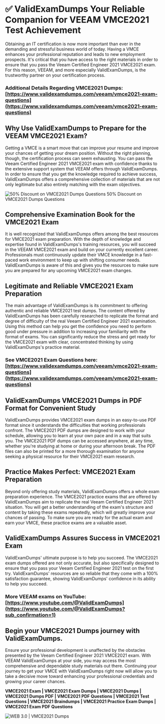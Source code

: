 # ✅ ValidExamDumps Your Reliable Companion for VEEAM VMCE2021 Test Achievement
Obtaining an IT certification is now more important than ever in the demanding and stressful business world of today. Having a VMCE enhances your professional reputation and leads to new employment prospects. It's critical that you have access to the right materials in order to ensure that you pass the Veeam Certified Engineer 2021 VMCE2021 exam. For this reason, VEEAM, and more especially ValidExamDumps, is the trustworthy partner on your certification process.

### Additional Details Regarding VMCE2021 Dumps: **[https://www.validexamdumps.com/veeam/vmce2021-exam-questions](https://www.validexamdumps.com/veeam/vmce2021-exam-questions)**


## Why Use ValidExamDumps to Prepare for the VEEAM VMCE2021 Exam?
Getting a VMCE is a smart move that can improve your resume and improve your chances of getting your dream position. Without the right planning, though, the certification process can seem exhausting. You can pass the Veeam Certified Engineer 2021 VMCE2021 exam with confidence thanks to the extensive support system that VEEAM offers through ValidExamDumps. In order to ensure that you get the knowledge required to achieve success, ValidExamDumps offers a comprehensive collection of materials that are not only legitimate but also entirely matching with the exam objectives.

![ 50% Discount on VMCE2021 Dumps Questions
50% Discount on VMCE2021 Dumps Questions](https://www.validexamdumps.com/uploads/banners/1705933924_Latest_Exam_B-14.png)

## Comprehensive Examination Book for the VMCE2021 Exam
It is well recognized that ValidExamDumps offers among the best resources for VMCE2021 exam preparation. With the depth of knowledge and expertise found in ValidExamDumps's training resources, you will succeed in the VEEAM VMCE2021 exam and build on your currently excellent career. Professionals must continuously update their VMCE knowledge in a fast-paced work environment to keep up with shifting consumer needs. ValidExamDumps is aware of this and gives you the resources to make sure you are prepared for any upcoming VMCE2021 exam changes.


## Legitimate and Reliable VMCE2021 Exam Preparation
The main advantage of ValidExamDumps is its commitment to offering authentic and reliable VMCE2021 test dumps. The content offered by ValidExamDumps has been carefully researched to replicate the format and degree of difficulty of the real Veeam Certified Engineer 2021 examination. Using this method can help you get the confidence you need to perform good under pressure in addition to increasing your familiarity with the format of exams. You can significantly reduce the stress and get ready for the VMCE2021 exam with clear, concentrated thinking by using ValidExamDumps's practice material.


### See VMCE2021 Exam Questions here: **[https://www.validexamdumps.com/veeam/vmce2021-exam-questions](https://www.validexamdumps.com/veeam/vmce2021-exam-questions)**


## ValidExamDumps VMCE2021 Dumps in PDF Format for Convenient Study
ValidExamDumps provides VMCE2021 exam dumps in an easy-to-use PDF format since it understands the difficulties that working professionals confront. The VMCE2021 PDF dumps are designed to work with your schedule, allowing you to learn at your own pace and in a way that suits you. The VMCE2021 PDF dumps can be accessed anywhere, at any time, whether you're studying at home or during your afternoon break. The PDF files can also be printed for a more thorough examination for anyone seeking a physical resource for their VMCE2021 exam research.


## Practice Makes Perfect: VMCE2021 Exam Preparation
Beyond only offering study materials, ValidExamDumps offers a whole exam preparation experience. The VMCE2021 practice exams that are offered by ValidExamDumps aim to replicate the real Veeam Certified Engineer 2021 situation. You will get a better understanding of the exam's structure and content by taking these exams repeatedly, which will greatly improve your chances of passing. To make sure you are ready for the actual exam and earn your VMCE, these practice exams are a valuable asset.


## ValidExamDumps Assures Success in VMCE2021 Exam
ValidExamDumps' ultimate purpose is to help you succeed. The VMCE2021 exam dumps offered are not only accurate, but also specifically designed to ensure that you pass your Veeam Certified Engineer 2021 test on the first try. ValidExamDumps' resources are so reliable that they come with a 100% satisfaction guarantee, showing ValidExamDumps' confidence in its ability to help you succeed.


### More VEEAM exams on YouTube: **[https://www.youtube.com/@ValidExamDumps](https://www.youtube.com/@ValidExamDumps?sub_confirmation=1)**


## Begin your VMCE2021 Dumps journey with ValidExamDumps.
Ensure your professional development is unaffected by the obstacles presented by the Veeam Certified Engineer 2021 VMCE2021 exam. With VEEAM ValidExamDumps at your side, you may access the most comprehensive and dependable study materials out there. Continuing your journey to get your VMCE with ValidExamDumps right now will allow you to take a decisive move toward enhancing your professional credentials and growing your career chances.


**VMCE2021 Exam | VMCE2021 Exam Dumps | VMCE2021 Dumps | VMCE2021 Dumps PDF | VMCE2021 PDF Questions | VMCE2021 Test Questions | VMCE2021 Braindumps | VMCE2021 Practice Exam Dumps | VMCE2021 Exam PDF Questions**

![ WEB 3.0 | VMCE2021 Dumps](https://www.validexamdumps.com/uploads/banners/1705910515_New_Exam_Banner_-_12.png.png)
